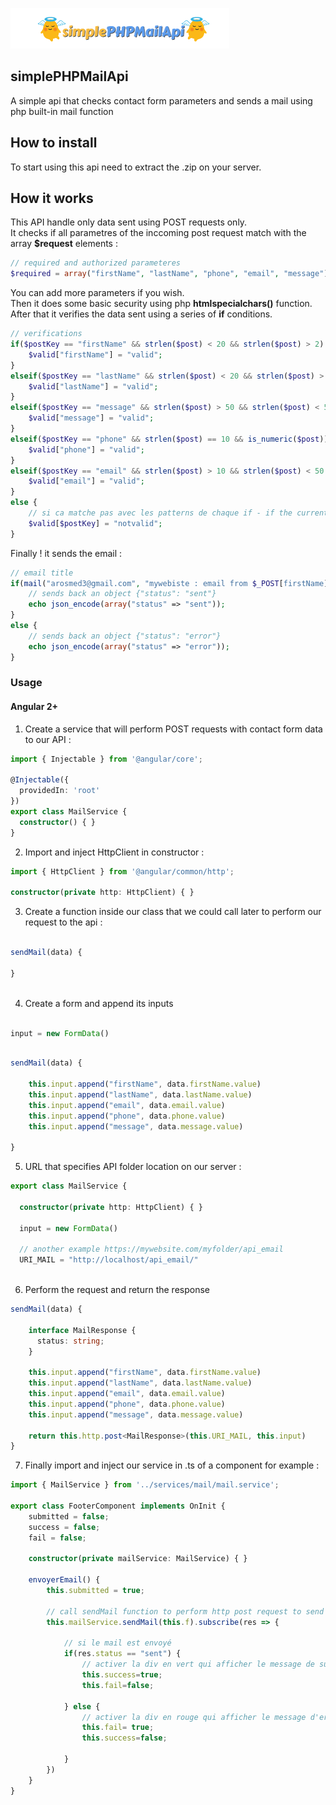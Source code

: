 ![alt text](https://raw.githubusercontent.com/medaros/simplePHPMailApi/master/simplephpmailapi_logo.png)
## simplePHPMailApi
A simple api that checks contact form parameters and sends a mail using php built-in mail function

## How to install
To start using this api need to extract the .zip on your server.  

## How it works
This API handle only data sent using POST requests only.  
It checks if all parametres of the inccoming post request match with the array **$request** elements :  

```php
// required and authorized parameteres
$required = array("firstName", "lastName", "phone", "email", "message");
```

You can add more parameters if you wish.  
Then it does some basic security using php **htmlspecialchars()** function.  
After that it verifies the data sent using a series of **if** conditions.  

```php
// verifications
if($postKey == "firstName" && strlen($post) < 20 && strlen($post) > 2) {
    $valid["firstName"] = "valid";
}
elseif($postKey == "lastName" && strlen($post) < 20 && strlen($post) > 2) {
    $valid["lastName"] = "valid";
}
elseif($postKey == "message" && strlen($post) > 50 && strlen($post) < 500) {
    $valid["message"] = "valid";   
}
elseif($postKey == "phone" && strlen($post) == 10 && is_numeric($post)) {
    $valid["phone"] = "valid";
}
elseif($postKey == "email" && strlen($post) > 10 && strlen($post) < 50 && preg_match("/^[_a-z0-9-]+(\.[_a-z0-9-]+)*@[a-z0-9-]+(\.[a-z0-9-]+)*(\.[a-z]{2,3})$/", $post)) {
    $valid["email"] = "valid"; 
}
else {
    // si ca matche pas avec les patterns de chaque if - if the current input does not match with it corresponding regex
    $valid[$postKey] = "notvalid";
}
```  
Finally ! it sends the email :  
```php
// email title
if(mail("arosmed3@gmail.com", "mywebiste : email from $_POST[firstName] $_POST[lastName]", $message, $headers)) {
    // sends back an object {"status": "sent"}
    echo json_encode(array("status" => "sent"));
}
else {
    // sends back an object {"status": "error"}
    echo json_encode(array("status" => "error"));
}
```

### Usage
#### Angular 2+

1. Create a service that will perform POST requests with contact form data to our API  :

```typescript
import { Injectable } from '@angular/core';

@Injectable({
  providedIn: 'root'
})
export class MailService {
  constructor() { }
}
```

2. Import and inject HttpClient in constructor :

```typescript
import { HttpClient } from '@angular/common/http';

constructor(private http: HttpClient) { }
```

3. Create a function inside our class that we could call later to perform our request to the api :

```typescript

sendMail(data) {
 
}
  
```

4. Create a form and append its inputs
```typescript

input = new FormData()

```

```typescript

sendMail(data) {

    this.input.append("firstName", data.firstName.value)
    this.input.append("lastName", data.lastName.value)
    this.input.append("email", data.email.value)
    this.input.append("phone", data.phone.value)
    this.input.append("message", data.message.value)

}

```

5. URL that specifies API folder location on our server :

```typescript
export class MailService {

  constructor(private http: HttpClient) { }
  
  input = new FormData()
  
  // another example https://mywebsite.com/myfolder/api_email
  URI_MAIL = "http://localhost/api_email/"
  
```

6. Perform the request and return the response

```typescript
sendMail(data) {
 
    interface MailResponse {
      status: string;
    }

    this.input.append("firstName", data.firstName.value)
    this.input.append("lastName", data.lastName.value)
    this.input.append("email", data.email.value)
    this.input.append("phone", data.phone.value)
    this.input.append("message", data.message.value)

    return this.http.post<MailResponse>(this.URI_MAIL, this.input)
}
```

7. Finally import and inject our service in .ts of a component for example :

```typescript
import { MailService } from '../services/mail/mail.service';

export class FooterComponent implements OnInit {
    submitted = false;
    success = false;
    fail = false;
    
    constructor(private mailService: MailService) { }

    envoyerEmail() {
        this.submitted = true;

        // call sendMail function to perform http post request to send the mail
        this.mailService.sendMail(this.f).subscribe(res => {

            // si le mail est envoyé
            if(res.status == "sent") {
                // activer la div en vert qui afficher le message de succes
                this.success=true;
                this.fail=false;

            } else {
                // activer la div en rouge qui afficher le message d'erreur
                this.fail= true;
                this.success=false;

            }
        })
    } 
}
```
